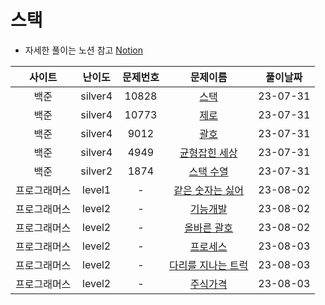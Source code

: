# 스택

- 자세한 풀이는 노션 참고
[Notion](https://xxjo053.notion.site/xxjo053/de21b1d40087438b9126682f6bc5f8ba)

| 사이트 | 난이도  | 문제번호 | 문제이름 | 풀이날짜 |
|:--:| :-----: | :---: | :---------: | :---: |
| 백준 | silver4 | 10828 | <a href="https://www.acmicpc.net/problem/10828" target="_blank">스택</a> | 23-07-31 |
| 백준 | silver4 | 10773 | <a href="https://www.acmicpc.net/problem/10773" target="_blank">제로</a> | 23-07-31 |
| 백준 | silver4 | 9012 | <a href="https://www.acmicpc.net/problem/9012" target="_blank">괄호</a> | 23-07-31 |
| 백준 | silver4 | 4949 | <a href="https://www.acmicpc.net/problem/4949" target="_blank">균형잡힌 세상</a> | 23-07-31 |
| 백준 | silver2 | 1874 | <a href="https://www.acmicpc.net/problem/1874" target="_blank">스택 수열</a> | 23-07-31 |
| 프로그래머스 | level1 | - | <a href="https://school.programmers.co.kr/learn/courses/30/lessons/12906" target="_blank">같은 숫자는 싫어</a> | 23-08-02 |
| 프로그래머스 | level2 | - | <a href="https://school.programmers.co.kr/learn/courses/30/lessons/42586" target="_blank">기능개발</a> | 23-08-02 |
| 프로그래머스 | level2 | - | <a href="https://school.programmers.co.kr/learn/courses/30/lessons/12909" target="_blank">올바른 괄호</a> | 23-08-02 |
| 프로그래머스 | level2 | - | <a href="https://school.programmers.co.kr/learn/courses/30/lessons/42587" target="_blank">프로세스</a> | 23-08-03 |
| 프로그래머스 | level2 | - | <a href="https://school.programmers.co.kr/learn/courses/30/lessons/42583" target="_blank">다리를 지나는 트럭</a> | 23-08-03 |
| 프로그래머스 | level2 | - | <a href="https://school.programmers.co.kr/learn/courses/30/lessons/42584" target="_blank">주식가격</a> | 23-08-03 |
 
